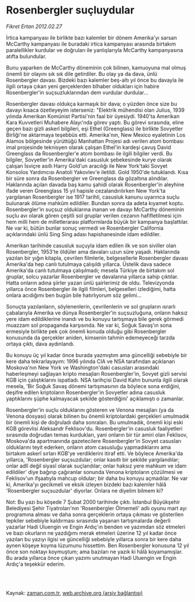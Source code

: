 # Rosenbergler suçluydular

*Fikret Ertan 2012.02.27*

<td class="columnist-detail">
<p>İrtica kampanyası ile birlikte bazı kalemler bir dönem Amerika'yı sarsan McCarthy kampanyası ile buradaki irtica kampanyası arasında birtakım paralellikler kurdular ve doğruları ile yanlışlarıyla McCarthy kampanyasına atıfta bulundular.</p>
<p>
<div id="haberMetinDiv">
<p>Bunu yaparken de McCarthy döneminin çok bilinen, kamuoyuna mal olmuş önemli bir olayını sık sık dile getirdiler. Bu olay ya da dava, ünlü Rosenbergler davası. Bizdeki bazı kalemler beş-altı yıl önce bu davayla ile ilgili ortaya çıkan yeni gerçeklerden bîhaber oldukları için habire Rosenbergler'in suçsuzluklarından dem vurdular durdular...
<p>Rosenbergler davası oldukça karmaşık bir dava; o yüzden önce size bu davayı kısaca özetleyeyim isterseniz: "Elektrik mühendisi olan Julius, 1939 yılında Amerikan Komünist Partisi'nin faal bir üyesiydi. 1940'ta Amerikan Kara Kuvvetleri Muhabere Alayı'nda görev yaptı. Bu görevi sırasında, eline geçen bazı gizli askerî bilgileri, eşi Ethel (Greenglass) ile birlikte Sovyetler Birliği'ne aktarmaya teşebbüs etti. Amerika'nın, New Mexico eyaletinin Los Alamos bölgesinde yürüttüğü Manhattan Projesi adı verilen atom bombası imal projesinde teknisyen olarak çalışan Ethel'in kardeşi çavuş David Greenglass da Rosenbergler'e atom bombası ile ilgili bilgiler verdi. Bu bilgiler, Sovyetler'in Amerika'daki casusluk şebekesinde kurye olarak çalışan İsviçre asıllı Harry Gold'un aracılığı ile New York'taki Sovyet Konsolos Yardımcısı Anatoli Yakovlev'e iletildi. Gold 1950'de tutuklandı. Kısa bir süre sonra da Rosenbergler ve Greenglass da gözaltına alındılar. Haklarında açılan davada baş kamu şahidi olarak Rosenbergler'in aleyhine ifade veren Greenglass 15 yıl hapisle cezalandırılırken New York'ta yargılanan Rosenbergler ise 1917 tarihli, casusluk kanunu uyarınca suçlu bulunarak ölüme mahkûm edildiler. Bundan sonra da adeta kıyamet koptu. Rosenbergler'in suçsuz olduklarına inanan ve davayı McCarthy döneminin suçlu avı olarak gören çeşitli sol gruplar verilen cezanın hafifletilmesi için hem milli hem de milletlerarası platformlarda büyük bir kampanya başlattılar. Ne var ki, bütün bunlar sonuç vermedi ve Rosenbergler California açıklarındaki ünlü Sing Sing adası hapishanesinde idam edildiler.
<p>Amerikan tarihinde casusluk suçuyla idam edilen ilk ve son siviller olan Rosenbergler, 1953'te öldüler ama davaları uzun süre yaşadı. Haklarında yazılan bir yığın kitapla, çevrilen filmlerle, belgesellerle Rosenbergler davası Amerika'da hep canlı tutulmaya çalışıldı yıllarca. Üstelik dava sadece Amerika'da canlı tutulmaya çalışılmadı; mesela Türkiye de birtakım sol gruplar, solcu yazarlar Rosenbergler ve davalarına yıllarca sahip çıktılar. Hatta onların adına şiirler yazan ünlü şairlerimiz de oldu. Televizyonda yıllarca önce Rosenbergler ile ilgili filmleri, belgeselleri izlediğimi, hatta onlara acıdığımı ben bugün bile hatırlıyorum söz gelimi...
<p>Sonuçta yazılanların, söylenenlerin, çevrilenlerin ve sol grupların ısrarlı çabalarıyla Amerika ve dünya Rosenbergler'in suçsuzluğuna, onların haksız yere idam edildiklerine inandı ve bu konuyu tartışmaya bile gerek görmedi muazzam sol propaganda karşısında. Ne var ki, Soğuk Savaş'ın sona ermesiyle birlikte pek çok önemli konuda olduğu gibi Rosenbergler konusunda da gerçekler aniden, kimsenin tahmin edemeyeceği tarzda ortaya çıktı, dava aydınlandı.
<p>Bu konuyu üç yıl kadar önce burada yazmıştım ama güncelliği sebebiyle bir kere daha tekrarlayayım: 1996 yılında CIA ve NSA tarafından açıklanan Moskova'nın New York ve Washington'daki casusları arasındaki haberleşmeyi sağlayan kripto mesajları Rosenbergler'in, Sovyet gizli servisi KGB için çalıştıklarını ispatladı. NSA tarihçisi David Kahn bununla ilgili olarak mesela, 'Bir Soğuk Savaş dönemi tartışmasının da böylece sona erdiğini, deşifre edilen kriptoların Rosenbergler'in Sovyetler adına casusluk yaptıklarını şüphe kalmayacak şekilde gösterdiğini' açıklamıştı o zamanlar.
<p>Rosenbergler'in suçlu olduklarını gösteren ve Venona mesajları (ya da Venona dosyası) olarak bilinen bu önemli kriptolardaki gerçekleri umulmadık bir önemli kişi de doğruladı daha sonraları. Bu umulmadık, önemli kişi eski KGB görevlisi Aleksandr Feklisov'du. Rosenbergler'in casusluk faaliyetleri sırasında doğrudan temas kurdukları, yani onların bir tür amiri olan Feklisov, Moskova'da apartmanında gazetecilere Rosenbergler'in Sovyet casusları olduklarını teyit ederken, onların atom casusluğu yapmadıklarını ama birtakım askerî sırları KGB'ye verdiklerini itiraf etti. Ve böylece Amerika'da yıllarca, 'Rosenbergler suçsuzdular; onlar kasıtlı bir şekilde yargılandılar; onlar adlî değil siyasî olarak suçlandılar; onlar haksız yere mahkum ve idam edildiler' diye bağırıp çağıranlar sonunda Venona kriptoların çözülmesi ve Feklisov'un ifşaatıyla mahcup oldular; bir daha bu konuyu açmadılar. Ne var ki, Amerika'yı gecikmeli ve eksik izleyen bizdeki bazı kalemler hâlâ 'Rosenbergler suçsuzdular' diyorlar. Onlara ne diyelim bilmem ki?
<p>Not: Bu yazı bu köşede 7 Şubat 2000 tarihinde çıktı. İstanbul Büyükşehir Belediyesi Şehir Tiyatroları'nın 'Rosenbergler Ölmemeli' adlı oyunu mart ayı programına alması ve daha sonra gerçeklerin ortaya çıkması ve gösterilen tepkiler sebebiyle kaldırması sırasında yaşanan tartışmalarda değerli yazarlar Hadi Uluengin ve Engin Ardıç'ın benden ve yazımdan söz etmeleri ve bazı okurların ne yazdığımı merak etmeleri üzerine 12 yıl kadar önce yazılan bu yazıyı ilgisi ve güncelliği sebebiyle yıllarca sonra bir kere daha aynen köşeye koyma lüzumunu hissettim. Ben Rosenbergler konusuna 12 yıl önce son noktayı koymuştum; ama bazıları ne yazık ki hâlâ koyamamışlar. Bu arada yıllarca önce çıkan yazımı unutmayan Hadi Uluengin ve Engin Ardıç'a teşekkür ederim. </p></p></p></p></p></p></p></div>
</p>


<p><br>
		 </br></p></td>

Kaynak: [zaman.com.tr](http://zaman.com.tr/yazar.do?yazino=1251253), [web.archive.org (arşiv bağlantısı)](http://web.archive.org/web/20120311041022/http://www.zaman.com.tr:80/yazar.do?yazino=1251253)
